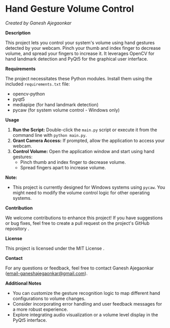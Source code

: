 # Hand Gesture Volume Control

*Created by Ganesh Ajegaonkar*

**Description**

This project lets you control your system's volume using hand gestures detected by your webcam. Pinch your thumb and index finger to decrease volume, and spread your fingers to increase it. It leverages OpenCV for hand landmark detection and PyQt5 for the graphical user interface.

**Requirements**

The project necessitates these Python modules. Install them using the included `requirements.txt` file:

* opencv-python
* pyqt5
* mediapipe (for hand landmark detection)
* pycaw (for system volume control - Windows only)

**Usage**

1. **Run the Script:** Double-click the `main.py` script or execute it from the command line with `python main.py`.
2. **Grant Camera Access:** If prompted, allow the application to access your webcam.
3. **Control Volume:** Open the application window and start using hand gestures:
   - Pinch thumb and index finger to decrease volume.
   - Spread fingers apart to increase volume.

**Note:**

* This project is currently designed for Windows systems using `pycaw`. You might need to modify the volume control logic for other operating systems.

**Contribution**

We welcome contributions to enhance this project! If you have suggestions or bug fixes, feel free to create a pull request on the project's GitHub repository .

**License**

This project is licensed under the MIT License .

**Contact**

For any questions or feedback, feel free to contact Ganesh Ajegaonkar (email-ganeshajegaonkar@gmail.com).

**Additional Notes**

* You can customize the gesture recognition logic to map different hand configurations to volume changes.
* Consider incorporating error handling and user feedback messages for a more robust experience.
* Explore integrating audio visualization or a volume level display in the PyQt5 interface.